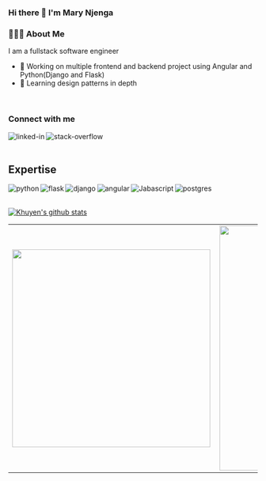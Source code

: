 ### Hi there 👋 I'm Mary Njenga

<!--
**mary-wan/mary-wan** is a ✨ _special_ ✨ repository because its `README.md` (this file) appears on your GitHub profile.

Here are some ideas to get you started:

- 🔭 I’m currently working on ...
- 🌱 I’m currently learning ...
- 👯 I’m looking to collaborate on ...
- 🤔 I’m looking for help with ...
- 💬 Ask me about ...
- 📫 How to reach me: ...
- 😄 Pronouns: ...
- ⚡ Fun fact: ...
-->


### 👩🏾‍💻 About Me
I am a fullstack software engineer
- 🔭 Working on multiple frontend and backend project using Angular and Python(Django and Flask)
- 🌱 Learning design patterns in depth

<br>

### Connect with me

[<img align="left" alt="linked-in" src="https://img.shields.io/badge/linkedin-%230077B5.svg?&style=for-the-badge&logo=linkedin&logoColor=white" />](https://www.linkedin.com/in/mary-njenga-2565b1148)
[<img align="left" alt="stack-overflow" src="https://img.shields.io/badge/stack%20overflow-FE7A16?logo=stack-overflow&logoColor=white&style=for-the-badge" />](https://stackoverflow.com/users/18453531/mary-njenga)


<br>

<br>

## Expertise
<img align="left" alt="python" src="https://img.shields.io/badge/python%20-%2343853D.svg?&style=for-the-badge&logo=python&logoColor=white" />
<img align="left" alt="flask" src="https://img.shields.io/badge/Flask-3DDC84?logo=flask&logoColor=white&style=for-the-badge" />
<img align="left" alt="django" src="https://img.shields.io/badge/django%20-%23232F3E?logo=django&logoColor=white&style=for-the-badge" />
<img align="left" alt="angular" src="https://img.shields.io/badge/Angular-%23316192.svg?&style=for-the-badge&logo=angular&logoColor=white" />
<img align="left" alt="Jabascript" src="https://img.shields.io/badge/Javascript%20-%236DB33F.svg?&style=for-the-badge&logo=node.js&logoColor=white" />
<img align="left" alt="postgres" src="https://img.shields.io/badge/Postgres-%23316192.svg?&style=for-the-badge&logo=postgresql&logoColor=white" />
<br>
<br>


[![Khuyen's github stats](https://github-readme-stats.vercel.app/api?username=mary-wan&count_private=true&show_icons=true&theme=radical&hide_rank=false)](#)

<center>
<table>
  <tr>
      <td><img width="400px" align="left" src="https://github-readme-stats.vercel.app/api/top-langs/?username=mary-wan3&hide=html&layout=compact&show_icons=true&theme=tokyonight" /></td>
      <td><img width="495px" align="left" src="https://github-readme-stats.vercel.app/api?username=mary-wan&hide=stars,contribs&count_private=true&show_icons=true&theme=tokyonight&hide_border=ture&hide_title=true" /></td>
</table>
</center>


